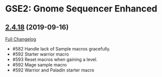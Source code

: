 # GSE2: Gnome Sequencer Enhanced

## [2.4.18](https://github.com/TimothyLuke/GnomeSequencer-Enhanced/tree/2.4.18) (2019-09-16)
[Full Changelog](https://github.com/TimothyLuke/GnomeSequencer-Enhanced/compare/2.4.17...2.4.18)

- #582 Handle lack of Sample macros gracefully.  
- #592 Starter warrior macro  
- #593 Reset macros when gaining a level.  
- #592 Mage sample macro  
- #592 Warrior and Paladin starter macro  
